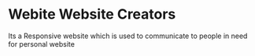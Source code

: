 # Webite Website Creators
Its a Responsive website which is used to communicate to people in need for personal website
